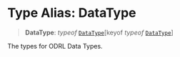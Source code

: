 # Type Alias: DataType

> **DataType**: *typeof* [`DataType`](../variables/DataType.md)\[keyof *typeof* [`DataType`](../variables/DataType.md)\]

The types for ODRL Data Types.
